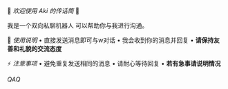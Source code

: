 🌟 *欢迎使用 Aki 的传话筒* 🌟

我是一个双向私聊机器人
可以帮助你与我进行沟通。

📌 *使用说明*
• 直接发送消息即可与w对话
• 我会收到你的消息并回复
• __请保持友善和礼貌的交流态度__

⚡️ *注意事项*
• 避免重复发送相同的消息
• 请耐心等待回复
• __若有急事请说明情况__

*QAQ*
